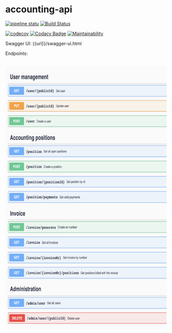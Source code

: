 # accounting-api


[![pipeline statu](https://gitlab.com/alex.vaitsekhovich/accounting-api/badges/main/pipeline.svg)](https://gitlab.com/alex.vaitsekhovich/accounting-api/pipelines) [![Build Status](https://travis-ci.org/alexvaitsekhovich/accounting-api.svg?branch=main)](https://travis-ci.org/alexvaitsekhovich/accounting-api)

[![codecov](https://codecov.io/gh/alexvaitsekhovich/accounting-api/branch/main/graph/badge.svg)](https://codecov.io/gh/alexvaitsekhovich/accounting-api) [![Codacy Badge](https://app.codacy.com/project/badge/Grade/0b0d328306c94036bbb320910b2f5cf9)](https://www.codacy.com/gh/alexvaitsekhovich/accounting-api/dashboard?utm_source=github.com&amp;utm_medium=referral&amp;utm_content=alexvaitsekhovich/accounting-api&amp;utm_campaign=Badge_Grade) [![Maintainability](https://api.codeclimate.com/v1/badges/932b96f3407d5d9f2ad1/maintainability)](https://codeclimate.com/github/alexvaitsekhovich/accounting-api/maintainability)

Swagger UI:
{{url}}/swagger-ui.html

Endpoints:

<br>

<img src="https://github.com/alexvaitsekhovich/images/blob/main/accounting_api.png" width="800px" height="821px" alt="Accounting API endpoints">
